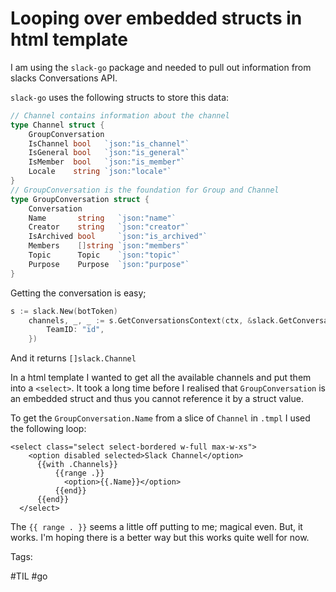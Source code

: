# Looping over embedded structs in html template

I am using the `slack-go` package and needed to pull out information from slacks Conversations
API.

`slack-go` uses the following structs to store this data:

```go
// Channel contains information about the channel
type Channel struct {
	GroupConversation
	IsChannel bool   `json:"is_channel"`
	IsGeneral bool   `json:"is_general"`
	IsMember  bool   `json:"is_member"`
	Locale    string `json:"locale"`
}
// GroupConversation is the foundation for Group and Channel
type GroupConversation struct {
	Conversation
	Name       string   `json:"name"`
	Creator    string   `json:"creator"`
	IsArchived bool     `json:"is_archived"`
	Members    []string `json:"members"`
	Topic      Topic    `json:"topic"`
	Purpose    Purpose  `json:"purpose"`
}
```

Getting the conversation is easy;

```go
s := slack.New(botToken)
	channels, _, _ := s.GetConversationsContext(ctx, &slack.GetConversationsParameters{
		TeamID: "id",
	})
```

And it returns `[]slack.Channel`

In a html template I wanted to get all the available channels and put them into a `<select>`.
It took a long time before I realised that `GroupConversation` is an embedded struct and thus
you cannot reference it by a struct value.

To get the `GroupConversation.Name` from a slice of `Channel` in `.tmpl` I used the following loop:

```go-template
<select class="select select-bordered w-full max-w-xs">
    <option disabled selected>Slack Channel</option>
      {{with .Channels}}
          {{range .}}
            <option>{{.Name}}</option>
          {{end}}
      {{end}}
  </select>
```

The `{{ range . }}` seems a little off putting to me; magical even. But, it works. I'm hoping
there is a better way but this works quite well for now.


Tags:

  #TIL #go

